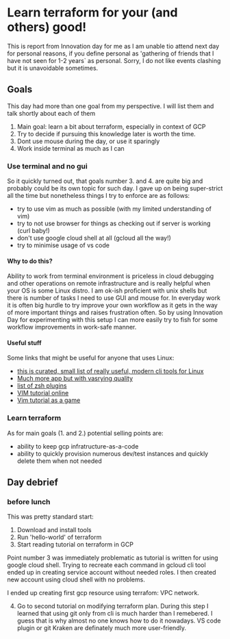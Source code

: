 # Learn terraform for your (and others) good!

This is report from Innovation day for me as I am unable tio attend next day for personal reasons, if you define personal as 'gathering of friends that I have not seen for 1-2 years` as personal. Sorry, I do not like events clashing but it is unavoidable sometimes.

## Goals
This day had more than one goal from my perspective. I will list them and talk shortly about each of them

1. Main goal: learn a bit about terraform, especially in context of GCP
2. Try to decide if pursuing this knowledge later is worth the time.
3. Dont use mouse during the day, or use it sparingly
4. Work inside terminal as much as I can


### Use terminal and no gui

So it quickly turned out, that goals number 3. and 4. are quite big and probably could be its own topic for such day.
I gave up on being super-strict all the time but nonetheless things I try to enforce are as follows:
- try to use vim as much as possible (with my limited understanding of vim)
- try to not use browser for things as checking out if server is working (curl baby!)
- don't use google cloud shell at all (gcloud all the way!)
- try to minimise usage of vs code

#### Why to do this?

Ability to work from terminal environment is priceless in cloud debugging and other operations on remote infrastructure and is really helpful when your OS is some Linux distro. I am ok-ish proficient with unix shells but there is number of tasks I need to use GUI and mouse for. In everyday work it is often big hurdle to try improve your own workflow as it gets in the way of more important things and raises frustration often. So by using Innovation Day for experimenting with this setup I can more easily try to fish for some workflow improvements in work-safe manner.

#### Useful stuff
Some links that might be useful for anyone that uses Linux:
-  [this is curated, small list of really useful, modern cli tools for Linux](https://github.com/ibraheemdev/modern-unix)
- [Much more app but with vasrying quality](https://github.com/agarrharr/awesome-cli-apps)
- [list of zsh plugins](https://github.com/unixorn/awesome-zsh-plugins)
- [VIM tutorial online](https://www.openvim.com/)
- [Vim tutorial as a game](https://vim-adventures.com/)

### Learn terraform

As for main goals (1. and 2.) potential selling points are: 
- ability to keep gcp infratructure-as-a-code
- ability to quickly provision numerous dev/test instances and quickly delete them when not needed

## Day debrief
### before lunch
This was pretty standard start:
1. Download and install tools
2. Run 'hello-world' of terraform
3. Start reading tutorial on terraform in GCP

Point number 3 was immediately problematic as tutorial is written for using google cloud shell.
Trying to recreate each command in gcloud cli tool ended up in creating service account without needed roles. I then created new account using cloud shell with no problems.

I ended up creating first gcp resource using terrafom: VPC network.


4. Go to second tutorial on modifying terraform plan.
During this step I learned that using git only from cli is much harder than I remebered. I guess that is why almost no one knows how to do it nowadays. VS code plugin or git Kraken are definately much more user-friendly.

